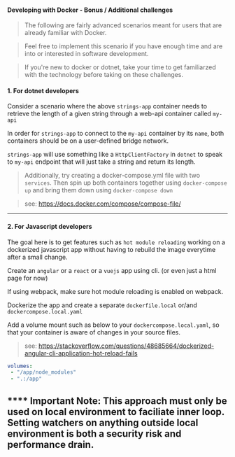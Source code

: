 #### Developing with Docker - Bonus / Additional challenges

> The following are fairly advanced scenarios meant for users that are already familiar with Docker. 

> Feel free to implement this scenario if you have enough time and are into or interested in software development.

> If you're new to docker or dotnet, take your time to get familiarzed with the technology before taking on these challenges.

#### 1. For dotnet developers

Consider a scenario where the above `strings-app` container needs to retrieve the length of a given string through a web-api container called `my-api`
 
In order for `strings-app` to connect to the `my-api` container by its `name`, both containers should be on a user-defined bridge network. 
 
`strings-app` will use something like a `HttpClientFactory` in `dotnet` to speak to `my-api` endpoint that will just take a string and return its length.

> Additionally, try creating a docker-compose.yml file with two `services`. Then spin up both containers together using `docker-compose up` and bring them down using `docker-compose down`

> see: https://docs.docker.com/compose/compose-file/

---

#### 2. For Javascript developers 

The goal here is to get features such as `hot module reloading` working on a dockerized javascript app without having to rebuild the image everytime after a small change.

Create an `angular` or a `react` or a `vuejs` app using cli. (or even just a html page for now)

If using webpack, make sure hot module reloading is enabled on webpack.

Dockerize the app and create a separate `dockerfile.local` or/and `dockercompose.local.yaml`

Add a volume mount such as below to your `dockercompose.local.yaml`, so that your container is aware of changes in your source files.

> see: https://stackoverflow.com/questions/48685664/dockerized-angular-cli-application-hot-reload-fails

```yaml 
volumes:
 - "/app/node_modules"
 - ".:/app"
```

**** Important Note: This approach must only be used on local environment to faciliate inner loop. Setting watchers on anything outside local environment is both a security risk and performance drain.
---
